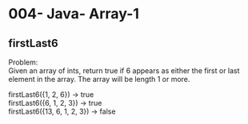 004- Java- Array-1
==================


firstLast6
----------


Problem:  
Given an array of ints, return true if 6 appears as either the first or last element in the array. The array will be length 1 or more. 
>
firstLast6({1, 2, 6}) → true  
firstLast6({6, 1, 2, 3}) → true  
firstLast6({13, 6, 1, 2, 3}) → false  